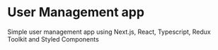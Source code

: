 # User Management app

Simple user management app using Next.js, React, Typescript, Redux Toolkit and Styled Components